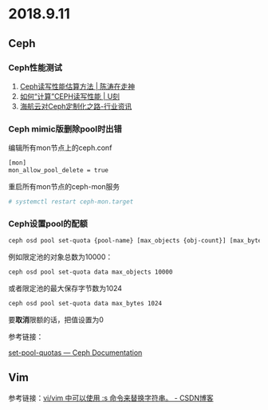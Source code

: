 # 2018.9.11

## Ceph

### Ceph性能测试

1. [Ceph读写性能估算方法 | 陈涛在走神](http://www.cccttt.me/blog/2018/04/10/ceph-performance-estimate/)
2. [如何“计算”CEPH读写性能 | U刻](http://blog.ucloud.cn/archives/3434)
3. [海航云对Ceph定制化之路-行业资讯](https://www.juhe.cn/news/index/id/2080)

### Ceph mimic版删除pool时出错

编辑所有mon节点上的ceph.conf

```bash
[mon]
mon_allow_pool_delete = true
```

重启所有mon节点的ceph-mon服务

```bash
# systemctl restart ceph-mon.target
```

### Ceph设置pool的配额

```bash
ceph osd pool set-quota {pool-name} [max_objects {obj-count}] [max_bytes {bytes}]
```

例如限定池的对象总数为10000：

```bash
ceph osd pool set-quota data max_objects 10000
```

或者限定池的最大保存字节数为1024

```bash
ceph osd pool set-quota data max_bytes 1024
```

要**取消**限额的话，把值设置为0

参考链接：

[set-pool-quotas — Ceph Documentation](http://docs.ceph.com/docs/jewel/rados/operations/pools/#create-a-pool)

## Vim

参考链接：[vi/vim 中可以使用 :s 命令来替换字符串。 - CSDN博客](https://blog.csdn.net/v1v1wang/article/details/5418098)